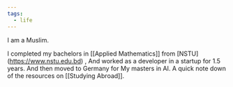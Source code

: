 ```yaml
---
tags:
  - life
---
```

I am a Muslim.

I completed my bachelors in [[Applied Mathematics]] from [NSTU] (https://www.nstu.edu.bd) , And worked as a developer in a startup for 1.5 years. And then moved to Germany for My masters in AI. A quick note down of the resources on [[Studying Abroad]].